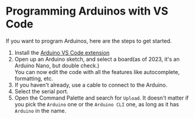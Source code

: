 # Programming Arduinos with VS Code

If you want to program Arduinos, here are the steps to get started.

1. Install the [Arduino VS Code extension](https://marketplace.visualstudio.com/items?itemName=vsciot-vscode.vscode-arduino)
2. Open up an Arduino sketch, and select a board(as of 2023, it's an Arduino Nano, but double check.)  
   You can now edit the code with all the features like autocomplete, formatting, etc.
3. If you haven't already, use a cable to connect to the Arduino.
4. Select the serial port.
5. Open the Command Palette and search for `Upload`. It doesn't matter if you pick the `Arduino` one or the `Arduino CLI` one, as long as it has `Arduino` in the name.
